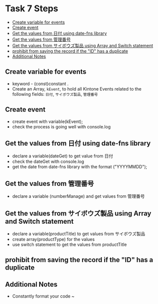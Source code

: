 # Task 7 Steps

* [Create variable for events](#create-variable-for-events)
* [Create event](#create-event)
* [Get the values from 日付 using date-fns library](#get-the-values-from-日付-using-date-fns-library)
* [Get the values from 管理番号](#get-the-values-from-管理番号)
* [Get the values from サイボウズ製品 using Array and Switch statement](#get-the-values-from-サイボウズ製品-using-array-and-switch-statement)
* [prohibit from saving the record if the "ID" has a duplicate](#prohibit-from-saving-the-record-if-the-id-has-a-duplicate)
* [Additional Notes](#additional-notes)

## Create variable for events

* keyword - (const)constant .
* Create an Array, `kEvent`, to hold all Kintone Events related to the following fields: `日付`, `サイボウズ製品`, `管理番号`

## Create event

* create event with variable(kEvent);
* check the process is going well with console.log

## Get the values from 日付 using date-fns library

* declare a variable(dateGet) to get value from 日付
* check the dateGet with console.log
* get the date from date-fns library with the format ("YYYYMMDD");

## Get the values from 管理番号

* declare a variable (numberManage) and get values from 管理番号

## Get the values from サイボウズ製品 using Array and Switch statement

* declare a variable(productTitle) to get values from サイボウズ製品
* create array(productType) for the values
* use switch statement to get the values from productTitle

## prohibit from saving the record if the "ID" has a duplicate

## Additional Notes
* Constantly format your code ~
